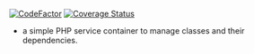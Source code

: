 [![CodeFactor](https://www.codefactor.io/repository/github/neil-mc-m/phpspec-container/badge)](https://www.codefactor.io/repository/github/neil-mc-m/phpspec-container)
[![Coverage Status](https://coveralls.io/repos/github/neil-mc-m/phpspec-container/badge.svg?branch=master)](https://coveralls.io/github/neil-mc-m/phpspec-container?branch=master)

- a simple PHP service container to manage classes and their dependencies.